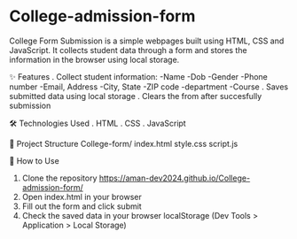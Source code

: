 # College-admission-form
College Form Submission is a simple webpages built using HTML, CSS and JavaScript. It collects student data through a form and stores the information in the browser using local storage.

✨ Features
. Collect student information:
-Name
-Dob
-Gender
-Phone number
-Email, Address
-City, State
-ZIP code
-department
-Course
. Saves submitted data using local storage
. Clears the from after succesfully submission

🛠️ Technologies Used
. HTML
. CSS
. JavaScript

📁 Project Structure
College-form/
index.html
style.css
script.js

🚀 How to Use
1. Clone the repository
   https://aman-dev2024.github.io/College-admission-form/
3. Open index.html in your browser
4. Fill out the form and click submit
5. Check the saved data in your browser localStorage (Dev Tools > Application > Local Storage)
